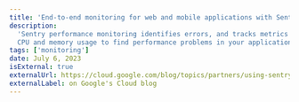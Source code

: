```yaml
---
title: 'End-to-end monitoring for web and mobile applications with Sentry'
description:
  'Sentry performance monitoring identifies errors, and tracks metrics such as
  CPU and memory usage to find performance problems in your applications.'
tags: ['monitoring']
date: July 6, 2023
isExternal: true
externalUrl: https://cloud.google.com/blog/topics/partners/using-sentry-to-monitor-web-and-mobile-apps
externalLabel: on Google's Cloud blog
---
```

